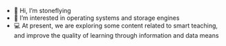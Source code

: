 - 👋 Hi, I’m stoneflying
- 👀 I’m interested in operating systems and storage engines
- 💻 At present, we are exploring some content related to smart teaching, and improve the quality of learning through information and data means
<!---
StoneFlying/StoneFlying is a ✨ special ✨ repository because its `README.md` (this file) appears on your GitHub profile.
You can click the Preview link to take a look at your changes.
--->
